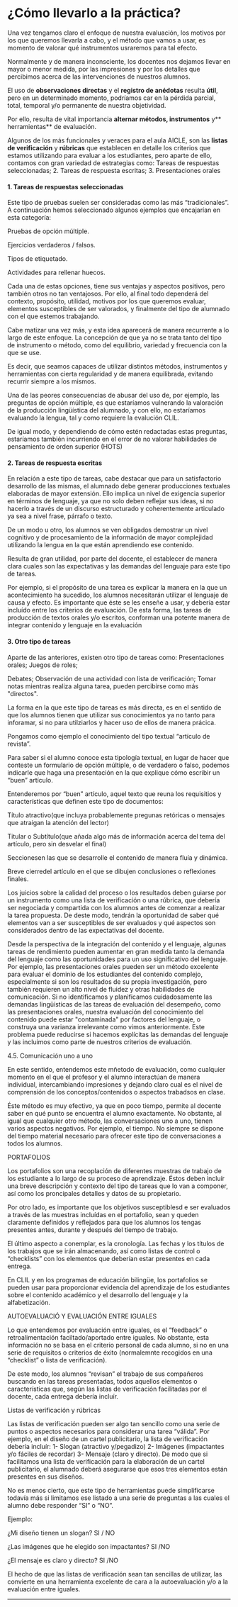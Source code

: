 # ¿Cómo llevarlo a la práctica?

Una vez tengamos claro el enfoque de nuestra evaluación, los motivos por los que queremos llevarla a cabo, y el método que vamos a usar, es momento de valorar qué instrumentos usraremos para tal efecto.

Normalmente y de manera inconsciente, los docentes nos dejamos llevar en mayor o menor medida, por las impresiones y por los detalles que percibimos acerca de las intervenciones de nuestros alumnos. 

El uso de **observaciones directas** y el **registro de anédotas** resulta **útil**, pero en un determinado momento, podríamos car en la pérdida parcial, total, temporal y/o permanente de nuestra objetividad. 

Por ello, resulta de vital importancia **alternar** **métodos, instrumentos** y** herramientas** de evaluación. 

Algunos de los más funcionales y veraces para el aula AICLE, son las **listas de verificación** y **rúbricas** que establecen en detalle los criterios que estamos utilizando para evaluar a los estudiantes, pero aparte de ello, contamos con gran variedad de estrategias como: Tareas de respuestas seleccionadas; 2. Tareas de respuesta escritas; 3. Presentaciones orales

#### 1. Tareas de respuestas seleccionadas

Este tipo de pruebas suelen ser consideradas como las más “tradicionales”. A continuación hemos seleccionado algunos ejemplos que encajarían en esta categoría:

Pruebas de opción múltiple.

Ejercicios verdaderos / falsos.

Tipos de etiquetado.

Actividades para rellenar huecos.

Cada una de estas opciones, tiene sus ventajas y aspectos positivos, pero también otros no tan ventajosos. Por ello, al final todo dependerá del contexto, propósito, utilidad, motivos por los que queremos evaluar, elementos susceptibles de ser valorados, y finalmente del tipo de alumnado con el que estemos trabajando.

Cabe matizar una vez más, y esta idea aparecerá de manera recurrente a lo largo de este enfoque. La concepción de que ya no se trata tanto del tipo de instrumento o método, como del equilibrio, variedad y frecuencia con la que se use.

Es decir, que seamos capaces de utilizar distintos métodos, instrumentos y herramientas con cierta regularidad y de manera equilibrada, evitando recurrir siempre a los mismos.

Una de las peores consecuencias de abusar del uso de, por ejemplo, las preguntas de opción múltiple, es que estaríamos vulnerando la valoración de la producción lingüística del alumnado, y con ello, no estaríamos evaluando la lengua, tal y como requiere la evalución CLIL.

De igual modo, y dependiendo de cómo estén redactadas estas preguntas, estaríamos también incurriendo en el error de no valorar habilidades de pensamiento de orden superior \(HOTS\)



#### 2. Tareas de respuesta escritas

En relación a este tipo de tareas, cabe destacar que para un satisfactorio desarrollo de las mismas, el alumnado debe generar producciones textuales elaboradas de mayor extensión. Ello implica un nivel de exigencia superior en términos de lenguaje, ya que no solo deben reflejar sus ideas, si no hacerlo a través de un discurso estructurado y coherentemente articulado ya sea a nivel frase, párrafo o texto.

De un modo u otro, los alumnos se ven obligados demostrar un nivel cognitivo y de procesamiento de la información de mayor complejidad utilizando la lengua en la que están aprendiendo ese contenido.

Resulta de gran utilidad, por parte del docente, el establecer de manera clara cuales son las expectativas y las demandas del lenguaje para este tipo de tareas.

Por ejemplo, si el propósito de una tarea es explicar la manera en la que un acontecimiento ha sucedido, los alumnos necesitarán utilizar el lenguaje de causa y efecto. Es importante que éste se les enseñe a usar, y debería estar incluído entre los criterios de evaluación. De esta forma, las tareas de producción de textos orales y/o escritos, conforman una potente manera de integrar contenido y lenguaje en la evaluación



#### 3. Otro tipo de tareas

Aparte de las anteriores, existen otro tipo de tareas como: Presentaciones orales; Juegos de roles;

Debates; Observación de una actividad con lista de verificación; Tomar notas mientras realiza alguna tarea, pueden percibirse como más "directos".

La forma en la que este tipo de tareas es más directa, es en el sentido de que los alumnos tienen que utilizar sus conocimientos ya no tanto para inforamar, si no para utilziarlos y hacer uso de ellos de manera prácica.

Pongamos como ejemplo el conocimiento del tipo textual “artículo de revista”.

Para saber si el alumno conoce esta tipología textual, en lugar de hacer que conteste un formulario de opción múltiple, o de verdadero o falso, podemos indicarle que haga una presentación en la que explique cómo escribir un “buen” artículo.

Entenderemos por “buen” artículo, aquel texto que reuna los requisitios y características que definen este tipo de documentos:

Título atractivo\(que incluya probablemente pregunas retóricas o mensajes que atraigan la atención del lector\)

Titular o Subtítulo\(que añada algo más de información acerca del tema del artículo, pero sin desvelar el final\)

Seccionesen las que se desarrolle el contenido de manera fluía y dinámica.

Breve cierredel artículo en el que se dibujen conclusiones o reflexiones finales.

Los juicios sobre la calidad del proceso o los resultados deben guiarse por un instrumento como una lista de verificación o una rúbrica, que debería ser negociada y compartida con los alumnos antes de comenzar a realizar la tarea propuesta. De deste modo, tendrán la oportunidad de saber qué elementos van a ser susceptibles de ser evaluados y qué aspectos son considerados dentro de las expectativas del docente.

Desde la perspectiva de la integración del contenido y el lenguaje, algunas tareas de rendimiento pueden aumentar en gran medida tanto la demanda del lenguaje como las oportunidades para un uso significativo del lenguaje. Por ejemplo, las presentaciones orales pueden ser un método excelente para evaluar el dominio de los estudiantes del contenido complejo, especialmente si son los resultados de su propia investigación, pero también requieren un alto nivel de fluidez y otras habilidades de comunicación. Si no identificamos y planificamos cuidadosamente las demandas lingüísticas de las tareas de evaluación del desempeño, como las presentaciones orales, nuestra evaluación del conocimiento del contenido puede estar "contaminada" por factores del lenguaje, o construya una varianza irrelevante como vimos anteriormente. Este problema puede reducirse si hacemos explícitas las demandas del lenguaje y las incluimos como parte de nuestros criterios de evaluación.

4.5. Comunicación uno a uno

En este sentido, entendemos este mñetodo de evaluación, como cualquier momento en el que el profesor y el alumno interactúan de manera individual, intercambiando impresiones y dejando claro cual es el nivel de comprensión de los conceptos/contenidos o aspectos trabadsos en clase.

Éste método es muy efectivo, ya que en poco tiempo, permite al docente saber en qué punto se encuentra el alumno exactamente. No obstante, al igual que cualquier otro método, las conversaciones uno a uno, tienen varios aspectos negativos. Por ejemplo, el tiempo. No siempre se dispone del tiempo material necesario para ofrecer este tipo de conversaciones a todos los alumnos.

PORTAFOLIOS

Los portafolios son una recoplación de diferentes muestras de trabajo de los estudiante a lo largo de su proceso de aprendizaje. Éstos deben incluír una breve descripción y contexto del tipo de tareas que lo van a componer, así como los proncipales detalles y datos de su propietario.

Por otro lado, es importante que los objetivos susceptiblesd e ser evaluados a través de las muestras incluídas en el portafolio, sean y queden claramente definidos y reflejados para que los alumnos los tengas presentes antes, durante y después del tiempo de trabajo.

El último aspecto a conemplar, es la cronología. Las fechas y los títulos de los trabajos que se irán almacenando, así como listas de control o “checklists” con los elementos que deberían estar presentes en cada entrega.

En CLIL y en los programas de educación bilingüe, los portafolios se pueden usar para proporcionar evidencia del aprendizaje de los estudiantes sobre el contenido académico y el desarrollo del lenguaje y la alfabetización.

AUTOEVALUACIÓ Y EVALUACIÓN ENTRE IGUALES

Lo que entendemos por evaluación entre iguales, es el “feedback” o retroalimentación faciltado/aportado entre iguales. No obstante, esta información no se basa en el criterio personal de cada alumno, si no en una serie de requisitos o criterios de éxito \(normalemnte recogidos en una “checklist” o lista de verificación\).

De este modo, los alumnos “revisan” el trabajo de sus compañeros buscando en las tareas presentadas, todos aquellos elementos o características que, según las listas de verificación facilitadas por el docente, cada entrega debería incluír.

Listas de verificación y rúbricas

Las listas de verificación pueden ser algo tan sencillo como una serie de puntos o aspectos necesarios para considerar una tarea “válida”. Por ejemplo, en el diseño de un cartel publicitario, la lista de verificación debería incluír: 1- Slogan \(atractivo y/pegadizo\) 2- Imágenes \(impactantes y/o fáciles de recordar\) 3- Mensaje \(claro y directo\). De modo que si facilitamos una lista de verificación para la elaboración de un cartel publicitario, el alumnado deberá asegurarse que esos tres elementos están presentes en sus diseños.

No es menos cierto, que este tipo de herramientas puede simplificarse todavía más si limitamos ese listado a una serie de preguntas a las cuales el alumno debe responder “SI” o “NO”.

Ejemplo:

¿Mi diseño tienen un slogan? SI / NO

¿Las imágenes que he elegido son impactantes? SI /NO

¿El mensaje es claro y directo? SI /NO

El hecho de que las listas de verificación sean tan sencillas de utilizar, las convierte en una herramienta excelente de cara a la autoevaluación y/o a la evaluación entre iguales.

---



